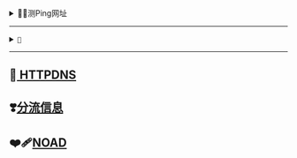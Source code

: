 <details>
  <summary>😶‍🌫️测Ping网址</summary>
=================
| 服务提供者 | 链接 | 内 | 外 |
| :----: | :----: | :----: | :----: |
| Google | http://www.gstatic.com/generate_204 | 5 | 10 |
| Google | http://www.google-analytics.com/generate_204 |  6 | 4 |
| Google | http://www.google.com/generate_204 |  0 | 10 |
| Google | http://connectivitycheck.gstatic.com/generate_204 |  4 | 10 |
| Apple | http://captive.apple.com |  3 | 10 |
| Apple | http://www.apple.com/library/test/success.html |  7 | 10 |
| MicroSoft | http://www.msftconnecttest.com/connecttest.txt |  5 | 10 |
| Cloudflare | http://cp.cloudflare.com/ |  4 | 10 |
| Firefox | http://detectportal.firefox.com/success.txt |  5 | 10 |
| V2ex | http://www.v2ex.com/generate_204 |  0 | 10 |
| 小米 | http://connect.rom.miui.com/generate_204 |  10 | 4 |
| 华为 | http://connectivitycheck.platform.hicloud.com/generate_204 |  10 | 5 |
| Vivo | http://wifi.vivo.com.cn/generate_204 |  10 | 5 |

</details>

---
<details>
<summary><code><strong>📃<br/></strong></code></summary>

![](http://profile-counter.glitch.me/lztxi/count.svg)<br/>
</details>

---
## 🚫[ HTTPDNS](https://github.com/VirgilClyne/GetSomeFries/wiki/%F0%9F%9A%AB-HTTPDNS " HTTPDNS") 
## ❣️[分流信息](https://github.com/blackmatrix7/ios_rule_script "分流信息")
## ❤️‍🩹[NOAD](https://github.com/TG-Twilight/AWAvenue-Ads-Rule "NOAD")
